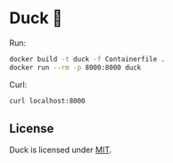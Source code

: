 # Duck 🦆

Run:

```bash
docker build -t duck -f Containerfile .
docker run --rm -p 8000:8000 duck
```

Curl:

```bash
curl localhost:8000
```

## License

Duck is licensed under [MIT](./LICENSE).
